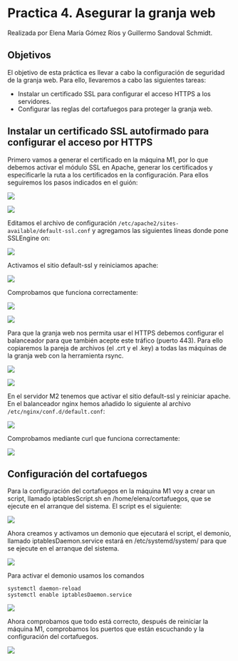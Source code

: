 # Practica 4. Asegurar la granja web
Realizada por Elena María Gómez Ríos y Guillermo Sandoval Schmidt.

## Objetivos
El objetivo de esta práctica es llevar a cabo la configuración de seguridad de la granja web. Para ello, llevaremos a cabo las siguientes tareas:
- Instalar un certificado SSL para configurar el acceso HTTPS a los servidores.
- Configurar las reglas del cortafuegos para proteger la granja web.

## Instalar un certificado SSL autofirmado para configurar el acceso por HTTPS
Primero vamos a generar el certificado en la máquina M1, por lo que debemos activar el módulo SSL en Apache, generar los certificados y especificarle la ruta a los certificados en la configuración. Para ellos seguiremos los pasos indicados en el guión:

![](img/1.png)

![](img/2.png)

Editamos el archivo de configuración `/etc/apache2/sites-available/default-ssl.conf` y agregamos las siguientes líneas donde pone SSLEngine on:

![](img/3.png)

Activamos el sitio default-ssl y reiniciamos apache:

![](img/4.png)

Comprobamos que funciona correctamente:

![](img/5.png)

![](img/6.png)

Para que la granja web nos permita usar el HTTPS debemos configurar el balanceador para que también acepte este tráfico (puerto 443). Para ello copiaremos la pareja de archivos (el .crt y el .key) a todas las máquinas de la granja web con la herramienta rsync.

![](img/7.png)

![](img/8.png)

En el servidor M2 tenemos que activar el sitio default-ssl y reiniciar apache. En el balanceador nginx hemos añadido lo siguiente al archivo `/etc/nginx/conf.d/default.conf`:

![](img/9.png)

Comprobamos mediante curl que funciona correctamente:

![](img/10.png)

## Configuración del cortafuegos
Para la configuración del cortafuegos en la máquina M1 voy a crear un script, llamado iptablesScript.sh en /home/elena/cortafuegos, que se ejecute en el arranque del sistema. El script es el siguiente:

![](img/11.png)

Ahora creamos y activamos un demonio que ejecutará el script, el demonio, llamado iptablesDaemon.service estará en /etc/systemd/system/ para que se ejecute en el arranque del sistema.

![](img/12.png)

Para activar el demonio usamos los comandos
```
systemctl daemon-reload
systemctl enable iptablesDaemon.service
```
![](img/13.png)

Ahora comprobamos que todo está correcto, después de reiniciar la máquina M1, comprobamos los puertos que están escuchando y la configuración del cortafuegos.

![](img/14.png)
